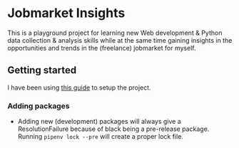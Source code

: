 # Jobmarket Insights
This is a playground project for learning new Web development & Python data 
collection & analysis skills while at the same time gaining insights in the 
opportunities and trends in the (freelance) jobmarket for myself.

## Getting started
I have been using 
[this guide](https://sourcery.ai/blog/python-best-practices/) to setup the 
project.

### Adding packages
* Adding new (development) packages will always give a ResolutionFailure 
because of black being a pre-release package. Running `pipenv lock --pre`
will create a proper lock file.